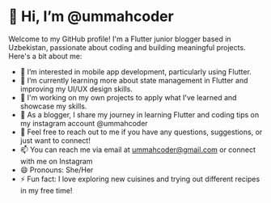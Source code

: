 # 👋 Hi, I’m @ummahcoder

Welcome to my GitHub profile! I'm a Flutter junior blogger based in Uzbekistan, passionate about coding and building meaningful projects. Here's a bit about me:

- 👀 I’m interested in mobile app development, particularly using Flutter.
- 🌱 I’m currently learning more about state management in Flutter and improving my UI/UX design skills.
- 💼 I'm working on my own projects to apply what I've learned and showcase my skills.
- 📝 As a blogger, I share my journey in learning Flutter and coding tips on my instagram account @ummahcoder
- 💬 Feel free to reach out to me if you have any questions, suggestions, or just want to connect!
- 📫 You can reach me via email at ummahcoder@gmail.com or connect with me on Instagram
- 😄 Pronouns: She/Her
- ⚡ Fun fact: I love exploring new cuisines and trying out different recipes in my free time!

